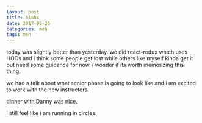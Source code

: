 ```yaml
---
layout: post
title: blahx
date: 2017-08-26
categories: meh
tags: meh
---
```


today was slightly better than yesterday. we did react-redux which uses HOCs and i think some people get lost while others like myself kinda get it but need some guidance for now. i wonder if its worth memorizing this thing.

we had a talk about what senior phase is going to look like and i am excited to work with the new instructors.

dinner with Danny was nice.

i still feel like i am running in circles.
